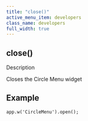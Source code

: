 ```yaml
---
title: "close()"
active_menu_item: developers
class_name: developers
full_width: true
---
```



## close()

Description

Closes the Circle Menu widget

## Example

    app.w('CircleMenu').open();
   

